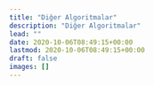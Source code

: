 ```yaml
---
title: "Diğer Algoritmalar"
description: "Diğer Algoritmalar"
lead: ""
date: 2020-10-06T08:49:15+00:00
lastmod: 2020-10-06T08:49:15+00:00
draft: false
images: []
---
```


